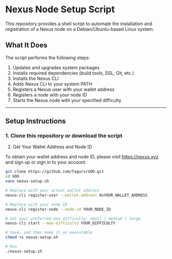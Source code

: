 # Nexus Node Setup Script

This repository provides a shell script to automate the installation and registration of a Nexus node on a Debian/Ubuntu-based Linux system.

## What It Does

The script performs the following steps:

1. Updates and upgrades system packages
2. Installs required dependencies (build tools, SSL, Git, etc.)
3. Installs the Nexus CLI
4. Adds Nexus CLI to your system PATH
5. Registers a Nexus user with your wallet address
6. Registers a node with your node ID
7. Starts the Nexus node with your specified difficulty

---

## Setup Instructions

### 1. Clone this repository or download the script

2. Get Your Wallet Address and Node ID

To obtain your wallet address and node ID, please visit https://nexus.xyz
 and sign up or sign in to your account.

```bash
git clone https://github.com/Tagurx/GOO.git
cd GOO
nano nexus-setup.sh

# Replace with your actual wallet address
nexus-cli register-user --wallet-address 0xYOUR_WALLET_ADDRESS

# Replace with your node ID
nexus-cli register-node --node-id YOUR_NODE_ID

# Set your preferred max difficulty: small | medium | large
nexus-cli start --max-difficulty YOUR_DIFFICULTY

# Save, and then make it an executable
chmod +x nexus-setup.sh

# Run
./nexus-setup.sh




